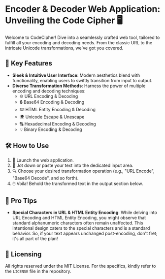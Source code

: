 # Encoder & Decoder Web Application: Unveiling the Code Cipher 🖥️

Welcome to CodeCipher! Dive into a seamlessly crafted web tool, tailored to fulfill all your encoding and decoding needs. From the classic URL to the intricate Unicode transformations, we've got you covered.

## 🌠 Key Features

- **Sleek & Intuitive User Interface**: Modern aesthetics blend with functionality, enabling users to swiftly transition from input to output.
- **Diverse Transformation Methods**: Harness the power of multiple encoding and decoding techniques:
  - 🌐 URL Encoding & Decoding
  - 🔒 Base64 Encoding & Decoding
  - ⌨️ HTML Entity Encoding & Decoding
  - 🌍 Unicode Escape & Unescape
  - 🔠 Hexadecimal Encoding & Decoding
  - 💡 Binary Encoding & Decoding

## 🛠️ How to Use

1. 🚀 Launch the web application.
2. 📝 Jot down or paste your text into the dedicated input area.
3. 🔍 Choose your desired transformation operation (e.g., "URL Encode", "Base64 Decode", and so forth).
4. 🖱️ Voila! Behold the transformed text in the output section below.

## 📌 Pro Tips

- **Special Characters in URL & HTML Entity Encoding**: While delving into URL Encoding and HTML Entity Encoding, you might observe that standard alphanumeric characters often remain unaffected. This intentional design caters to the special characters and is a standard behavior. So, if your text appears unchanged post-encoding, don't fret; it's all part of the plan!

## 📜 Licensing

All rights reserved under the MIT License. For the specifics, kindly refer to the `LICENSE` file in the repository.
